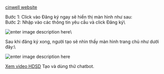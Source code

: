 
[cinwell website](https://www.youtube.com/embed/-6m1-cvNviA ':include :type=iframe width=100% height=400px')

Bước 1: Click vào Đăng ký ngay sẽ hiển thị màn hình như sau:\
Bước 2: Nhập vào các thông tin yêu cầu và click Đăng ký\

![enter image description here](https://static8.muarecdn.com/original/muare/images/2019/11/19/5383339_2.png)\

Sau khi đăng ký xong, người tạo sẽ nhìn thấy màn hình trang chủ như dưới đây:\

![enter image description here](https://static8.muarecdn.com/original/muare/images/2019/11/19/5383357_3.png)

[Xem video HDSD](https://youtu.be/-6m1-cvNviA?list=PLYQfkp8M9WLWe-uVRzY8PaKyo_k5NO2l7) Tạo và dùng thử chatbot.